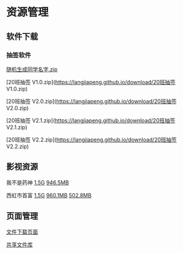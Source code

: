 # 资源管理
## 软件下载
### 抽签软件
[随机生成同学名字.zip](https://langjiapeng.github.io/download/随机生成同学名字.zip)

[20班抽签 V1.0.zip](https://langjiapeng.github.io/download/20班抽签 V1.0.zip)

[20班抽签 V2.0.zip](https://langjiapeng.github.io/download/20班抽签 V2.0.zip)

[20班抽签 V2.1.zip](https://langjiapeng.github.io/download/20班抽签 V2.1.zip)

[20班抽签 V2.2.zip](https://langjiapeng.github.io/download/20班抽签 V2.2.zip)

## 影视资源
我不是药神    [1.5G](http://dl318.80s.im:920/1811/我不是药神/我不是药神.mp4)    [946.5MB](http://dl318.80s.im:920/1811/我不是药神/我不是药神_bd.mp4)

西虹市首富    [1.5G](http://dl518.80s.im:920/1811/西虹市首富/西虹市首富.mp4)    [960.1MB](http://dl518.80s.im:920/1811/西虹市首富/西虹市首富_bd.mp4)    [502.8MB](http://dl198.80s.im:920/1809/西虹市首富/西虹市首富_hd.mp4)
## 页面管理
[文件下载页面](https://langjiapeng.github.io/download/download.html)

[共享文件库](https://www.fczbl.vip/drive/)
